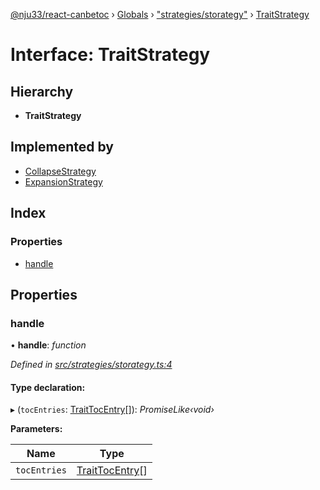 [@nju33/react-canbetoc](../README.md) › [Globals](../globals.md) › ["strategies/storategy"](../modules/_strategies_storategy_.md) › [TraitStrategy](_strategies_storategy_.traitstrategy.md)

# Interface: TraitStrategy

## Hierarchy

* **TraitStrategy**

## Implemented by

* [CollapseStrategy](../classes/_strategies_collapse_collapse_strategy_.collapsestrategy.md)
* [ExpansionStrategy](../classes/_strategies_expansion_expansion_strategy_.expansionstrategy.md)

## Index

### Properties

* [handle](_strategies_storategy_.traitstrategy.md#handle)

## Properties

###  handle

• **handle**: *function*

*Defined in [src/strategies/storategy.ts:4](https://github.com/nju33/react-canbetoc/blob/9a57d40/src/strategies/storategy.ts#L4)*

#### Type declaration:

▸ (`tocEntries`: [TraitTocEntry](_entities_toc_entry_.traittocentry.md)[]): *PromiseLike‹void›*

**Parameters:**

Name | Type |
------ | ------ |
`tocEntries` | [TraitTocEntry](_entities_toc_entry_.traittocentry.md)[] |
